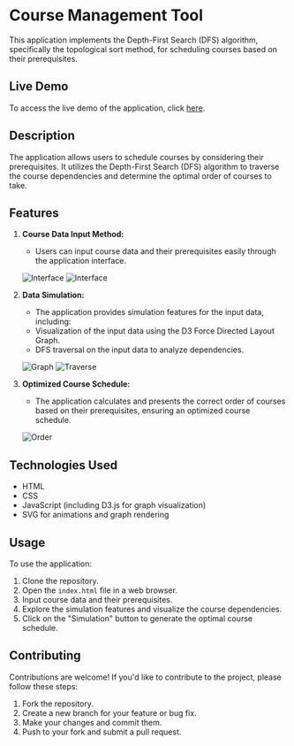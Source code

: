 # Course Management Tool

This application implements the Depth-First Search (DFS) algorithm, specifically the topological sort method, for scheduling courses based on their prerequisites.

## Live Demo

To access the live demo of the application, click [here](https://ninjoz.github.io/course-management-tool/).

## Description

The application allows users to schedule courses by considering their prerequisites. It utilizes the Depth-First Search (DFS) algorithm to traverse the course dependencies and determine the optimal order of courses to take.

## Features

1. **Course Data Input Method:**
   - Users can input course data and their prerequisites easily through the application interface.
     
   ![Interface](https://github.com/ninjoz/course-management-tool/assets/100297367/0484ae21-46d5-45fa-85c8-11b359e03d6f)
   ![Interface](https://github.com/ninjoz/course-management-tool/assets/100297367/f80c0ef3-1950-4f88-850a-55a0deb42779)

2. **Data Simulation:**
   - The application provides simulation features for the input data, including:
   - Visualization of the input data using the D3 Force Directed Layout Graph.
   - DFS traversal on the input data to analyze dependencies.
     
   ![Graph](https://github.com/ninjoz/course-management-tool/assets/100297367/79b43c98-6efc-4bcb-9801-9114024e2f9f)
   ![Traverse](https://github.com/ninjoz/course-management-tool/assets/100297367/10c451c4-74f9-48f5-a845-83f7ae41035d)

3. **Optimized Course Schedule:**
   - The application calculates and presents the correct order of courses based on their prerequisites, ensuring an optimized course schedule.
     
   ![Order](https://github.com/ninjoz/course-management-tool/assets/100297367/923de0ee-13f0-42df-9b95-92a5b0a40f71)

## Technologies Used

- HTML
- CSS
- JavaScript (including D3.js for graph visualization)
- SVG for animations and graph rendering

## Usage

To use the application:

1. Clone the repository.
2. Open the `index.html` file in a web browser.
3. Input course data and their prerequisites.
4. Explore the simulation features and visualize the course dependencies.
5. Click on the "Simulation" button to generate the optimal course schedule.

## Contributing

Contributions are welcome! If you'd like to contribute to the project, please follow these steps:

1. Fork the repository.
2. Create a new branch for your feature or bug fix.
3. Make your changes and commit them.
4. Push to your fork and submit a pull request.
